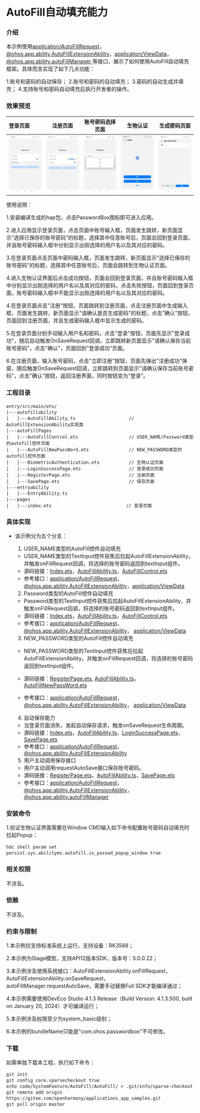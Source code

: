 # AutoFill自动填充能力

### 介绍

本示例使用[application/AutoFillRequest](https://gitee.com/openharmony/interface_sdk-js/blob/master/api/application/AutoFillRequest.d.ts)，[@ohos.app.ability.AutoFillExtensionAbility](https://gitee.com/openharmony/interface_sdk-js/blob/master/api/@ohos.app.ability.AutoFillExtensionAbility.d.ts)，[application/ViewData](https://gitee.com/openharmony/interface_sdk-js/blob/master/api/application/ViewData.d.ts)，[@ohos.app.ability.autoFillManager ](https://gitee.com/openharmony/interface_sdk-js/blob/master/api/@ohos.app.ability.autoFillManager.d.ts)等接口，展示了如何使用AutoFill自动填充框架。具体而言实现了如下几点功能：

1.账号和密码的自动保存；
2.账号和密码的自动填充；
3.密码的自动生成并填充；
4.支持账号和密码自动填充后执行开发者的操作。

### 效果预览

| 登录页面                                | 注册页面                                   | 账号密码选择页面                              | 生物认证                                              | 生成密码页面                              |
| :-------------------------------------- | ------------------------------------------ | --------------------------------------------- | ----------------------------------------------------- | ----------------------------------------- |
| <img src="screenshots/loginPage.jpg" /> | <img src="screenshots/registerPage.jpg" /> | <img src="screenshots/autoFillControl.jpg" /> | <img src="screenshots/biometricauthentication.jpg" /> | <img src="screenshots/newPassWord.jpg" /> |

使用说明：

1.安装编译生成的hap包，点击PasswordBox图标即可进入应用。

2.进入应用显示登录页面，点击页面中账号输入框，页面发生跳转，新页面显示“选择已保存的账号密码”的标题，选择其中任意账号后，页面会回到登录页面，并且账号密码输入框中分别显示出刚选择的用户名以及其对应的密码。

3.在登录页面点击页面中密码输入框，页面发生跳转，新页面显示“选择已保存的账号密码”的标题，选择其中任意账号后，页面会跳转到生物认证页面。

4.进入生物认证界面后点击成功按钮，页面会回到登录页面，并且账号密码输入框中分别显示出刚选择的用户名以及其对应的密码，点击失败按钮，页面回到登录页面，账号密码输入框中不能显示出刚选择的用户名以及其对应的密码。

4.在登录页面点击"注册"按钮，页面跳转到注册页面，点击注册页面中生成输入框，页面发生跳转，新页面显示"请确认是否生成密码"的标题，点击"确认"按钮，页面回到注册页面，并且生成密码输入框中显示生成的密码。

5.在登录页面分别手动输入用户名和密码，点击"登录"按钮，页面先显示"登录成功"，随后自动触发OnSaveRequest回调，立即跳转新页面显示"请确认保存当前账号密码"，点击"确认"，页面回到"登录成功"页面。

6.在注册页面，输入账号密码，点击"立即注册"按钮，页面先弹出"注册成功"弹窗，随后触发OnSaveRequest回调，立即跳转到页面显示"请确认保存当前账号密码"，点击"确认"按钮，返回注册界面，同时按钮变为“登录”。

### 工程目录

```
entry/src/main/ets/ 
|---autofillability
|   |---AutoFillAbility.ts                    // AutoFillExtensionAbility实现类
|---autoFillPages
|   |---AutoFillControl.ets                   // USER_NAME/Password类型的autofill控件页面 
|   |---AutoFillNewPassWord.ets               // NEW_PASSWORD类型的autofill控件页面
|   |---BiometricAuthentication.ets           // 生物认证页面
|   |---LoginSuccessPage.ets                  // 登录成功页面  
|   |---RegisterPage.ets                      // 注册页面 
|   |---SavePage.ets                          // 保存页面
|---entryability 
|   |---EntryAbility.ts            
|---pages
|   |---index.ets                            // 登录页面
```

### 具体实现

* 该示例分为五个分支：
  1. USER_NAME类型的AutoFill控件自动填充

  * USER_NAME类型的TextInput控件获焦后拉起AutoFillExtensionAbility，并触发onFillRequest回调，将选择的账号密码返回到textInput组件。
  * 源码链接：[Index.ets](entry/src/main/ets/pages/Index.ets)，[AutoFillAbility.ts](entry/src/main/ets/autofillability/AutoFillAbility.ts)，[AutoFillControl.ets](entry/src/main/ets/autofillpages/AutoFillControl.ets)
  * 参考接口：[application/AutoFillRequest](https://gitee.com/openharmony/interface_sdk-js/blob/master/api/application/AutoFillRequest.d.ts)，[@ohos.app.ability.AutoFillExtensionAbility](https://gitee.com/openharmony/interface_sdk-js/blob/master/api/@ohos.app.ability.AutoFillExtensionAbility.d.ts)，[application/ViewData](https://gitee.com/openharmony/interface_sdk-js/blob/master/api/application/ViewData.d.ts)

   2. Password类型的AutoFill控件自动填充

  * Password类型的TextInput控件获焦后拉起AutoFillExtensionAbility，并触发onFillRequest回调，将选择的账号密码返回到textInput组件。
  * 源码链接：[Index.ets](entry/src/main/ets/pages/Index.ets)，[AutoFillAbility.ts](entry/src/main/ets/autofillability/AutoFillAbility.ts)，[AutoFillControl.ets](entry/src/main/ets/autofillpages/AutoFillControl.ets)
  * 参考接口：[application/AutoFillRequest](https://gitee.com/openharmony/interface_sdk-js/blob/master/api/application/AutoFillRequest.d.ts)，[@ohos.app.ability.AutoFillExtensionAbility](https://gitee.com/openharmony/interface_sdk-js/blob/master/api/@ohos.app.ability.AutoFillExtensionAbility.d.ts)， [application/ViewData](https://gitee.com/openharmony/interface_sdk-js/blob/master/api/application/ViewData.d.ts)

  3. NEW_PASSWORD类型的AutoFill控件自动填充

  * NEW_PASSWORD类型的TextInput控件获焦后拉起AutoFillExtensionAbility，并触发onFillRequest回调，将选择的账号密码返回到textInput组件。
  * 源码链接：[RegisterPage.ets](entry/src/main/ets/autofillpages/RegisterPage.ets),  [AutoFillAbility.ts](entry/src/main/ets/autofillability/AutoFillAbility.ts)，[AutoFillNewPassWord.ets](entry/src/main/ets/autofillpages/AutoFillNewPassWord.ets)

  * 参考接口：[application/AutoFillRequest](https://gitee.com/openharmony/interface_sdk-js/blob/master/api/application/AutoFillRequest.d.ts)，[@ohos.app.ability.AutoFillExtensionAbility](https://gitee.com/openharmony/interface_sdk-js/blob/master/api/@ohos.app.ability.AutoFillExtensionAbility.d.ts)， [application/ViewData](https://gitee.com/openharmony/interface_sdk-js/blob/master/api/application/ViewData.d.ts)

  4. 自动保存能力

  * 当登录页面消失，发起自动保存请求，触发onSaveRequest生命周期。
  * 源码链接：[Index.ets](entry/src/main/ets/pages/Index.ets)，[AutoFillAbility.ts](entry/src/main/ets/autofillability/AutoFillAbility.ts)，[LoginSuccessPage.ets](entry/src/main/ets/autofillpages/LoginSuccessPage.ets)，[SavePage.ets](entry/src/main/ets/autofillpages/SavePage.ets)
  * 参考接口：[application/AutoFillRequest](https://gitee.com/openharmony/interface_sdk-js/blob/master/api/application/AutoFillRequest.d.ts)，[@ohos.app.ability.AutoFillExtensionAbility](https://gitee.com/openharmony/interface_sdk-js/blob/master/api/@ohos.app.ability.AutoFillExtensionAbility.d.ts)

  5. 用户主动调用保存接口

  * 用户主动调用requestAutoSave接口保存账号密码。
  * 源码链接：[RegisterPage.ets](entry/src/main/ets/autofillpages/RegisterPage.ets)，[AutoFillAbility.ts](entry/src/main/ets/autofillability/AutoFillAbility.ts)，[SavePage.ets](entry/src/main/ets/autofillpages/SavePage.ets)
  * 参考接口：[application/AutoFillRequest](https://gitee.com/openharmony/interface_sdk-js/blob/master/api/application/AutoFillRequest.d.ts)，[@ohos.app.ability.AutoFillExtensionAbility](https://gitee.com/openharmony/interface_sdk-js/blob/master/api/@ohos.app.ability.AutoFillExtensionAbility.d.ts)，[@ohos.app.ability.autoFillManager](https://gitee.com/openharmony/interface_sdk-js/blob/master/api/@ohos.app.ability.autoFillManager.d.ts)

### 安装命令

1.验证生物认证界面需要在Window CMD输入如下命令配置账号密码自动填充时拉起Popup：

```
hdc shell param set persist.sys.abilityms.autofill.is_passwd_popup_window true
```

### 相关权限

不涉及。

### 依赖

不涉及。

### 约束与限制

1.本示例仅支持标准系统上运行，支持设备：RK3568；

2.本示例为Stage模型，支持API12版本SDK，版本号：5.0.0.22；

3.本示例涉及使用系统接口：AutoFillExtensionAbility.onFillRequest，AutoFillExtensionAbility.onSaveRequest，autoFillManager.requestAutoSave，需要手动替换Full SDK才能编译通过；

4.本示例需要使用DevEco Studio 4.1.3 Release（Build Version: 4.1.3.500, built on January 20, 2024）才可编译运行；

5.本示例涉及权限至少为system_basic级别；

6.本示例的bundleName只能是"com.ohos.passwordbox"不可修改。

### 下载

如需单独下载本工程，执行如下命令：

```
git init
git config core.sparsecheckout true
echo code/SystemFeature/AutoFill/AutoFill/ > .git/info/sparse-checkout
git remote add origin https://gitee.com/openharmony/applications_app_samples.git
git pull origin master
```

